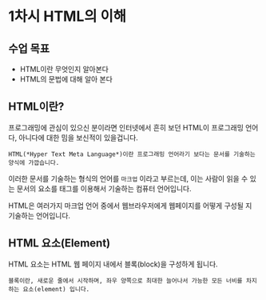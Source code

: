 # 1차시 HTML의 이해

## 수업 목표

* HTML이란 무엇인지 알아본다
* HTML의 문법에 대해 알아 본다

## HTML이란?

프로그래밍에 관심이 있으신 분이라면 인터넷에서 흔히 보던 HTML이 프로그래밍 언어다, 아니다에 대한 밈을 보신적이 있을겁니다.

```
HTML(*Hyper Text Meta Language*)이란 프로그래밍 언어라기 보다는 문서를 기술하는 양식에 가깝습니다.
```

이러한 문서를 기술하는 형식의 언어를 `마크업` 이라고 부르는데, 이는 사람이 읽을 수 있는 문서의 요소를 태그를 이용해서 기술하는 컴퓨터 언어입니다.

HTML은 여러가지 마크업 언어 중에서 웹브라우저에게 웹페이지를 어떻게 구성될 지 기술하는 언어입니다.

## HTML 요소(Element)

HTML 요소는 HTML 웹 페이지 내에서 블록(block)을 구성하게 됩니다.

```
블록이란, 새로운 줄에서 시작하며, 좌우 양쪽으로 최대한 늘어나서 가능한 모든 너비를 차지하는 요소(element) 입니다.
```

